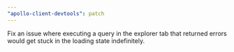 ```yaml
---
"apollo-client-devtools": patch
---
```


Fix an issue where executing a query in the explorer tab that returned errors would get stuck in the loading state indefinitely.
